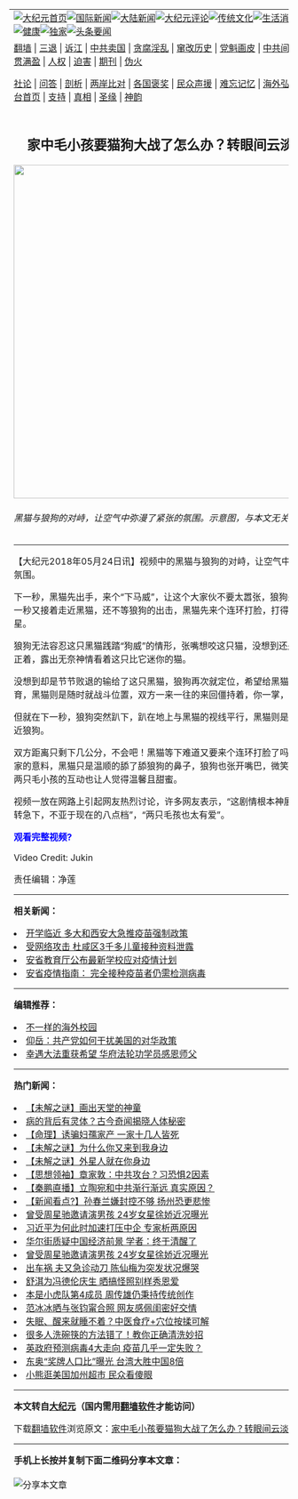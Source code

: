 <a name="1" id="1" target="_blank"></a><span id="1"></span>
<table align=center border="0"><tr><td colspan="2" VALIGN=TOP><a href="https://github.com/vhljve303/djy/blob/master/gb/nf1351518.md#1"><img src="https://raw.githubusercontent.com/vhljve303/www/master/t/djy/1.jpg" title="大纪元首页" alt="大纪元首页"></a><a href="https://github.com/vhljve303/djy/blob/master/gb/n24hr.md#1"><img src="https://raw.githubusercontent.com/vhljve303/www/master/t/djy/3.jpg" title="国际新闻" alt="国际新闻"></a><a href="https://github.com/vhljve303/djy/blob/master/gb/nsc413.md#1"><img src="https://raw.githubusercontent.com/vhljve303/www/master/t/djy/4.jpg" title="大陆新闻" alt="大陆新闻"></a><a href="https://github.com/vhljve303/djy/blob/master/gb/news392.md#1"><img src="https://raw.githubusercontent.com/vhljve303/www/master/t/djy/5.jpg" title="大纪元评论" alt="大纪元评论"></a><a href="https://github.com/vhljve303/djy/blob/master/gb/news2007.md#1"><img src="https://raw.githubusercontent.com/vhljve303/www/master/t/djy/6.jpg" title="传统文化" alt="传统文化"></a><a href="https://github.com/vhljve303/djy/blob/master/gb/news2008.md#1"><img src="https://raw.githubusercontent.com/vhljve303/www/master/t/djy/7.jpg" title="生活消费" alt="生活消费"></a><a href="https://github.com/vhljve303/djy/blob/master/gb/ncyule.md#1"><img src="https://raw.githubusercontent.com/vhljve303/www/master/t/djy/8.jpg" title="娱乐休闲" alt="娱乐休闲"></a><a href="https://github.com/vhljve303/djy/blob/master/gb/nsc1002.md#1"><img src="https://raw.githubusercontent.com/vhljve303/www/master/t/djy/9.jpg" title="健康" alt="健康"></a><a href="https://github.com/vhljve303/djy/blob/master/gb/nf6092.md#1"><img src="https://raw.githubusercontent.com/vhljve303/www/master/t/djy/10a.jpg" title="独家" alt="独家"></a><a href="https://github.com/vhljve303/djy/blob/master/gb/nf4514.md#1"><img src="https://raw.githubusercontent.com/vhljve303/www/master/t/djy/12a.jpg" title="头条要闻" alt="头条要闻"></a></td></tr>
<tr><td colspan="2" VALIGN=TOP><a target="_blank" href="https://github.com/vhljve303/www/blob/master/README.md?zsrh#1">翻墙</a> | <a target="_blank" href="https://github.com/vhljve303/djy/blob/master/gb/nf5657.md#1">三退</a> | <a target="_blank" href="https://github.com/vhljve303/djy/blob/master/gb/nf6124.md#1">诉江</a> | <a target="_blank" href="https://github.com/vhljve303/djy/blob/master/gb/nf1176117.md#1">中共卖国</a> | <a target="_blank" href="https://github.com/vhljve303/djy/blob/master/gb/nf5773.md#1">贪腐淫乱</a> | <a target="_blank" href="https://github.com/vhljve303/djy/blob/master/gb/nf1176115.md#1">窜改历史</a> | <a target="_blank" href="https://github.com/vhljve303/djy/blob/master/gb/nf1176107.md#1">党魁画皮</a> | <a target="_blank" href="https://github.com/vhljve303/djy/blob/master/gb/nf1320400.md#1">中共间谍</a> | <a target="_blank" href="https://github.com/vhljve303/djy/blob/master/gb/nf1176114.md#1">破坏传统</a> | <a target="_blank" href="https://github.com/vhljve303/ntdtv/blob/master/gb/prog447_1.md#1">恶贯满盈</a> | <a target="_blank" href="https://github.com/vhljve303/djy/blob/master/gb/ncid278.md#1">人权</a> | <a target="_blank" href="https://github.com/vhljve303/djy/blob/master/gb/nf1176111.md#1">迫害</a> | <a target="_blank" href="https://gitlab.com/szzdlab/mh-qikan/blob/master/README.md#1">期刊</a> | <a target="_blank" href="https://github.com/vhljve303/djy/blob/master/gb/nf5562.md#1">伪火</a></p><p><a target="_blank" href="https://github.com/vhljve303/djy/blob/master/gb/9p.md#1">社论</a> | <a target="_blank" href="https://github.com/vhljve303/djy/blob/master/gb/nf4378.md#1">问答</a> | <a target="_blank" href="https://github.com/vhljve303/djy/blob/master/gb/nf5792.md#1">剖析</a> | <a target="_blank" href="https://github.com/vhljve303/djy/blob/master/gb/nf5735.md#1">两岸比对</a> | <a target="_blank" href="https://github.com/vhljve303/djy/blob/master/gb/nf6119.md#1">各国褒奖</a> | <a target="_blank" href="https://github.com/vhljve303/djy/blob/master/gb/nf6120.md#1">民众声援</a> | <a target="_blank" href="https://github.com/vhljve303/djy/blob/master/gb/nf1188594.md#1">难忘记忆</a> | <a target="_blank" href="https://github.com/vhljve303/djy/blob/master/gb/nf3180.md#1">海外弘传</a> | <a target="_blank" href="https://github.com/vhljve303/djy/blob/master/gb/nf5410.md#1">万人上访</a> | <a target="_blank" href="https://github.com/vhljve303/www/blob/master/README.md?zsrh#1">平台首页</a> | <a target="_blank" href="https://github.com/vhljve303/djy/blob/master/gb/nf4386.md#1">支持</a> | <a target="_blank" href="https://github.com/vhljve303/djy/blob/master/gb/nf4389.md#1">真相</a> | <a target="_blank" href="https://github.com/vhljve303/djy/blob/master/gb/nf5790.md#1">圣缘</a> | <a target="_blank" href="https://github.com/vhljve303/djy/blob/master/gb/nf4786.md#1">神韵</a></td></tr>
<tr><td VALIGN=TOP width="626"><h2 align=center>家中毛小孩要猫狗大战了怎么办？转眼间云淡风轻！</h2>
<img width="600" src="https://i.epochtimes.com/assets/uploads/2018/05/cat-793276_1920-600x400.jpg" />
<h6>黑猫与狼狗的对峙，让空气中弥漫了紧张的氛围。示意图，与本文无关。（Pixabay）
</h6>
<hr>
	<p>【大纪元2018年05月24日讯】视频中的<ahref="https://github.com/vhljve303/djy/blob/master/gb/tag/%E9%BB%91%E7%8C%AB.md#1">黑猫</a>与<ahref="https://github.com/vhljve303/djy/blob/master/gb/tag/%E7%8B%BC%E7%8B%97.md#1">狼狗</a>的对峙，让空气中弥漫了紧张的氛围。</p>
<p>下一秒，<ahref="https://github.com/vhljve303/djy/blob/master/gb/tag/%E9%BB%91%E7%8C%AB.md#1">黑猫</a>先出手，来个“<ahref="https://github.com/vhljve303/djy/blob/master/gb/tag/%E4%B8%8B%E9%A9%AC%E5%A8%81.md#1">下马威</a>”，让这个大家伙不要太嚣张，<ahref="https://github.com/vhljve303/djy/blob/master/gb/tag/%E7%8B%BC%E7%8B%97.md#1">狼狗</a>先是后退，下一秒又接着走近黑猫，还不等狼狗的出击，黑猫先来个连环打脸，打得狼狗眼冒金星。</p>
<p>狼狗无法容忍这只黑猫践踏“狗威”的情形，张嘴想咬这只猫，没想到还是让黑猫打个正着，露出无奈神情看着这只比它迷你的猫。</p>
<p>没想到却是节节败退的输给了这只黑猫，狼狗再次就定位，希望给黑猫来个<ahref="https://github.com/vhljve303/djy/blob/master/gb/tag/%E9%9C%87%E6%92%BC%E6%95%99%E8%82%B2.md#1">震撼教育</a>，黑猫则是随时就战斗位置，双方一来一往的来回僵持着，你一掌，我一咬。</p>
<p>但就在下一秒，狼狗突然趴下，趴在地上与黑猫的视线平行，黑猫则是一步一步的走近狼狗。</p>
<p>双方距离只剩下几公分，不会吧！黑猫等下难道又要来个连环打脸了吗？但是出乎大家的意料，黑猫只是温顺的舔了舔狼狗的鼻子，狼狗也张开嘴巴，微笑的看着黑猫，两只<ahref="https://github.com/vhljve303/djy/blob/master/gb/tag/%E6%AF%9B%E5%B0%8F%E5%AD%A9.md#1">毛小孩</a>的互动也让人觉得温馨且甜蜜。</p>
<p>视频一放在网路上引起网友热烈讨论，许多网友表示，“这剧情根本神展开。”“剧情直转急下，不亚于现在的八点档”，“两只毛孩也太有爱”。</p>
<p><strong><span style="color: #0000ff;">观看完整视频?</span></strong><div class="video_fit_container epoch_player"><div class="player-container" id="player-container-77ee084a-5ef6-4d86-4485-0ac5a69403d1" data-id="player-77ee084a-5ef6-4d86-4485-0ac5a69403d1"></div></div><a src="//vs.youmaker.com/assets/player/77ee084a-5ef6-4d86-4485-0ac5a69403d1?r=16x9&amp;s=720x640&&api=7&autostart=true&mute=false&logo=true&url=https%3A%2F%2Fwww.epochtimes.com%2Fgb%2F18%2F5%2F21%2Fn10412220.md#1"></a></p>
<p>Video Credit: Jukin</p>
<p>责任编辑：净莲</p>
	
<hr>


<strong>相关新闻：</strong>
<li><a href="https://github.com/vhljve303/djy/blob/master/gb/21/8/12/n13158130.md#1">开学临近 多大和西安大急推疫苗强制政策</a></li>
<li><a href="https://github.com/vhljve303/djy/blob/master/gb/21/8/12/n13158077.md#1">受网络攻击 杜咸区3千多儿童接种资料泄露</a></li>
<li><a href="https://github.com/vhljve303/djy/blob/master/gb/21/8/11/n13155960.md#1">安省教育厅公布最新学校应对疫情计划</a></li>
<li><a href="https://github.com/vhljve303/djy/blob/master/gb/21/8/11/n13155873.md#1">安省疫情指南： 完全接种疫苗者仍需检测病毒</a></li>
<hr>


<strong>编辑推荐：</strong>
<li><a href="https://github.com/vhljve303/djy/blob/master/gb/18/6/9/n10469652.md?dfh#1" target="_blank">不一样的海外校园</a></li><li><a href="https://github.com/tsiac2612/djy/blob/master/gb/18/6/18/n10492678.md#1" target="_blank">仰岳：共产党如何干扰美国的对华政策</a></li><li><a href="https://github.com/tsiac2612/djy/blob/master/gb/19/5/6/n11236766.md#1" target="_blank">幸遇大法重获希望 华府法轮功学员感恩师父</a></li>
<hr>

<strong>热门新闻：</strong>
<li><a href="https://github.com/vhljve303/djy/blob/master/gb/21/8/5/n13141850.md#1">【未解之谜】画出天堂的神童</a></li>
<li><a href="https://github.com/vhljve303/djy/blob/master/gb/21/7/24/n13112797.md#1">病的背后有灵体？古今奇闻揭晓人体秘密</a></li>
<li><a href="https://github.com/vhljve303/djy/blob/master/gb/21/7/23/n13108844.md#1">【命理】诱骗妇孺家产 一家十几人皆死</a></li>
<li><a href="https://github.com/vhljve303/djy/blob/master/gb/21/8/6/n13144687.md#1">【未解之谜】为什么你又来到我身边</a></li>
<li><a href="https://github.com/vhljve303/djy/blob/master/gb/21/8/10/n13153445.md#1">【未解之谜】外星人就在你身边</a></li>
<li><a href="https://github.com/vhljve303/djy/blob/master/gb/21/8/3/n13136059.md#1">【思想领袖】章家敦：中共攻台？习恐惧2因素</a></li>
<li><a href="https://github.com/vhljve303/djy/blob/master/gb/21/8/11/n13156049.md#1">【秦鹏直播】立陶宛和中共渐行渐远 真实原因？</a></li>
<li><a href="https://github.com/vhljve303/djy/blob/master/gb/21/8/11/n13156037.md#1">【新闻看点?】孙春兰嫌封控不够 扬州恐更悲惨</a></li>
<li><a href="https://github.com/vhljve303/djy/blob/master/gb/21/8/10/n13151042.md#1">曾受周星驰邀请演男孩 24岁女星徐娇近况曝光</a></li>
<li><a href="https://github.com/vhljve303/djy/blob/master/gb/21/8/10/n13153032.md#1">习近平为何此时加速打压中企 专家析两原因</a></li>
<li><a href="https://github.com/vhljve303/djy/blob/master/gb/21/8/10/n13152678.md#1">华尔街质疑中国经济前景 学者：终于清醒了</a></li>
<li><a href="https://github.com/vhljve303/djy/blob/master/gb/21/8/10/n13151042.md#1">曾受周星驰邀请演男孩 24岁女星徐娇近况曝光</a></li>
<li><a href="https://github.com/vhljve303/djy/blob/master/gb/21/8/10/n13151499.md#1">出车祸 夫又急诊动刀 陈仙梅为突发状况爆哭</a></li>
<li><a href="https://github.com/vhljve303/djy/blob/master/gb/21/8/9/n13150583.md#1">舒淇为冯德伦庆生 晒搞怪照别样秀恩爱</a></li>
<li><a href="https://github.com/vhljve303/djy/blob/master/gb/21/8/10/n13153641.md#1">本是小虎队第4成员 周传雄仍秉持传统创作</a></li>
<li><a href="https://github.com/vhljve303/djy/blob/master/gb/21/8/11/n13156150.md#1">范冰冰晒与张钧甯合照 网友感佩闺密好交情</a></li>
<li><a href="https://github.com/vhljve303/djy/blob/master/gb/21/8/6/n13143700.md#1">失眠、醒来就睡不着？中医食疗+穴位按揉可解</a></li>
<li><a href="https://github.com/vhljve303/djy/blob/master/gb/21/8/9/n13150639.md#1">很多人洗碗筷的方法错了！教你正确清洗妙招</a></li>
<li><a href="https://github.com/vhljve303/djy/blob/master/gb/21/8/9/n13150766.md#1">英政府预测病毒4大走向 疫苗几乎一定失败？</a></li>
<li><a href="https://github.com/vhljve303/djy/blob/master/gb/21/8/11/n13154125.md#1">东奥“奖牌人口比”曝光 台湾大胜中国8倍</a></li>
<li><a href="https://github.com/vhljve303/djy/blob/master/gb/21/8/11/n13154382.md#1">小熊逛美国加州超市 民众看傻眼</a></li>
<hr>

<strong>本文转自<a href="https://www.epochtimes.com">大纪元</a>（国内需用<a href="https://github.com/vhljve303/www/blob/master/README.md#8">翻墙软件</a>才能访问）</strong><p>下载<a href="https://github.com/vhljve303/www/blob/master/README.md#8">翻墙软件</a>浏览原文：<a href="https://www.epochtimes.com/gb/18/5/21/n10412220.htm">家中毛小孩要猫狗大战了怎么办？转眼间云淡风轻！</a></p><hr>

<strong>手机上长按并复制下面二维码分享本文章：</strong><br><br><img src="https://chart.apis.google.com/chart?cht=qr&chs=240x240&choe=UTF-8&chld=M|2&chl=https://github.com/vhljve303/djy/blob/master/gb/18/5/21/n10412220.md%231" title="分享本文章"></td><td VALIGN=TOP><a href="https://github.com/vhljve303/djy/blob/master/gb/16/1/21/n4622075.md?dfh#1" target="_blank"><img src="https://raw.githubusercontent.com/vhljve303/djy/master/gb/300/wei-f1.jpg" title="中共的伪火骗局"  alt="中共的伪火骗局"></a><br><a href="https://github.com/vhljve303/www/blob/master/README.md?dfh#9" target="_blank"><img src="https://raw.githubusercontent.com/vhljve303/djy/master/gb/300/yong-h.jpg" title="永恒的见证"  alt="永恒的见证"></a><br><a href="https://github.com/vhljve303/djy/blob/master/gb/13/9/29/n3974789.md?dfh#1" target="_blank"><img src="https://raw.githubusercontent.com/vhljve303/djy/master/gb/300/shang-lnz.jpg" title="善良女子被中共投男牢"  alt="善良女子被中共投男牢"></a><br><a href="https://github.com/vhljve303/djy/blob/master/gb/16/3/16/n4663449.md?dfh#1" target="_blank"><img src="https://raw.githubusercontent.com/vhljve303/djy/master/gb/300/huo-z3.jpg" title="警卫目击活摘器官"  alt="警卫目击活摘器官"></a><br><a href="https://github.com/vhljve303/djy/blob/master/gb/16/8/7/n8177641.md?dfh#1" target="_blank"><img src="https://raw.githubusercontent.com/vhljve303/djy/master/gb/300/huo-z4.jpg" title="证人描述活摘恐怖"  alt="证人描述活摘恐怖"></a><br><a href="https://github.com/vhljve303/djy/blob/master/gb/10/4/19/n2881569.md?dfh#1" target="_blank"><img src="https://raw.githubusercontent.com/vhljve303/djy/master/gb/300/huo-z1.jpg" title="揭开活摘器官黑幕"  alt="揭开活摘器官黑幕"></a><br><a href="https://github.com/vhljve303/djy/blob/master/gb/10/11/7/n3077476.md?dfh#1" target="_blank"><img src="https://raw.githubusercontent.com/vhljve303/djy/master/gb/300/ma-ks.jpg" title="马克思的成魔之路"  alt="马克思的成魔之路"></a><br><a href="https://github.com/vhljve303/djy/blob/master/gb/14/6/9/n4173977.md?dfh#1" target="_blank"><img src="https://raw.githubusercontent.com/vhljve303/djy/master/gb/300/chang-zs.jpg" title="藏字石 蕴天机"  alt="藏字石 蕴天机"></a><br><a href="https://github.com/vhljve303/djy/blob/master/gb/18/5/10/n10381511.md?dfh#1" target="_blank"><img src="https://raw.githubusercontent.com/vhljve303/djy/master/gb/300/st1.jpg" title="关注三亿人三退"  alt="关注三亿人三退"></a><br><a href="https://github.com/vhljve303/djy/blob/master/gb/18/3/21/n10237682.md?dfh#1" target="_blank"><img src="https://raw.githubusercontent.com/vhljve303/djy/master/gb/300/jie-t.jpg" title="解体中共复兴中华"  alt="解体中共复兴中华"></a><br><a href="https://github.com/vhljve303/djy/blob/master/gb/9/2/9/n2422991.md?dfh#1" target="_blank"><img src="https://raw.githubusercontent.com/vhljve303/djy/master/gb/300/gao-zs.jpg" title="中共迫害良心律师"  alt="中共迫害良心律师"></a><br><a href="https://github.com/vhljve303/djy/blob/master/gb/18/12/9/n10900044.md?dfh#1" target="_blank"><img src="https://raw.githubusercontent.com/vhljve303/djy/master/gb/300/sj1.jpg" title="三百多万人举报江泽民"  alt="三百多万人举报江泽民"></a><br><a href="https://github.com/vhljve303/djy/blob/master/gb/18/8/28/n10672014.md?dfh#1" target="_blank"><img src="https://raw.githubusercontent.com/vhljve303/djy/master/gb/300/sj2.jpg" title="这些官员为何起诉江泽民"  alt="这些官员为何起诉江泽民"></a><br><a href="https://github.com/vhljve303/djy/blob/master/gb/8/12/18/n2367165.md?dfh#1" target="_blank"><img src="https://raw.githubusercontent.com/vhljve303/djy/master/gb/300/liangan.jpg" title="海峡两岸的强烈对比"  alt="海峡两岸的强烈对比"></a><br><a href="https://github.com/vhljve303/djy/blob/master/gb/15/12/10/n4593139.md?dfh#1" target="_blank"><img src="https://raw.githubusercontent.com/vhljve303/djy/master/gb/300/jia-ndzl.jpg" title="加拿大总理的贺信"  alt="加拿大总理的贺信"></a><br><a href="https://github.com/vhljve303/djy/blob/master/gb/11/6/17/n3289382.md?dfh#1" target="_blank"><img src="https://raw.githubusercontent.com/vhljve303/djy/master/gb/300/xiao-wd.jpg" title="探寻真相兼听则明"  alt="探寻真相兼听则明"></a><br><a href="https://github.com/vhljve303/djy/blob/master/gb/18/10/27/n10812623.md?dfh#1" target="_blank"><img src="https://raw.githubusercontent.com/vhljve303/djy/master/gb/300/yindu.jpg" title="印度媒体报道东方"  alt="印度媒体报道东方"></a><br><a href="https://github.com/vhljve303/djy/blob/master/gb/18/6/9/n10469652.md?dfh#1" target="_blank"><img src="https://raw.githubusercontent.com/vhljve303/djy/master/gb/300/xie-j.jpg" title="不一样的海外校园"  alt="不一样的海外校园"></a><br><a href="https://github.com/vhljve303/djy/blob/master/gb/7/4/5/n1669415.md?dfh#1" target="_blank"><img src="https://raw.githubusercontent.com/vhljve303/djy/master/gb/300/li-up.jpg" title="从大师到徒弟的传奇"  alt="从大师到徒弟的传奇"></a><br><a href="https://github.com/vhljve303/djy/blob/master/gb/17/5/26/n9191512.md?dfh#1" target="_blank"><img src="https://raw.githubusercontent.com/vhljve303/djy/master/gb/300/zfl2.jpg" title="亿万人与东方一本奇书"  alt="亿万人与东方一本奇书"></a><br><a href="https://github.com/vhljve303/djy/blob/master/gb/13/11/27/n4020290.md?dfh#1" target="_blank"><img src="https://raw.githubusercontent.com/vhljve303/djy/master/gb/300/zhen-h.jpg" title="大陆见不到的震撼场面"  alt="大陆见不到的震撼场面"></a><br><a href="https://github.com/vhljve303/djy/blob/master/gb/15/7/17/n4482910.md?dfh#1" target="_blank"><img src="https://raw.githubusercontent.com/vhljve303/djy/master/gb/300/dalu-sk.jpg" title="人心向善 大陆当初盛况"  alt="人心向善 大陆当初盛况"></a><br><a href="https://github.com/vhljve303/djy/blob/master/gb/19/1/5/n10955468.md?dfh#1" target="_blank"><img src="https://raw.githubusercontent.com/vhljve303/djy/master/gb/300/zfl1.jpg" title="追寻真理 这书讲什么"  alt="追寻真理 这书讲什么"></a><br><a href="https://github.com/vhljve303/www/blob/master/README.md?dfh#1" target="_blank"><img src="https://raw.githubusercontent.com/vhljve303/djy/master/gb/300/fq1.jpg" title="下载免费翻墙软件"  alt="下载免费翻墙软件"></a><br></td></tr></table>
